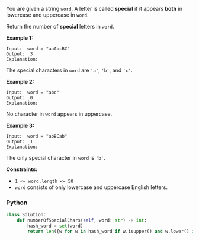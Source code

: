 You are given a string  `word`. A letter is called  **special**  if it appears  **both**  in lowercase and uppercase in  `word`.

Return the number of  **special**  letters in  `word`.

**Example 1:**
```
Input:  word = "aaAbcBC"
Output:  3
Explanation:
```

The special characters in  `word`  are  `'a'`,  `'b'`, and  `'c'`.

**Example 2:**
```
Input:  word = "abc"
Output:  0
Explanation:
```

No character in  `word`  appears in uppercase.

**Example 3:**
```
Input:  word = "abBCab"
Output:  1
Explanation:
```

The only special character in  `word`  is  `'b'`.

**Constraints:**

-   `1 <= word.length <= 50`
-   `word`  consists of only lowercase and uppercase English letters.


### Python
```python
class Solution:
    def numberOfSpecialChars(self, word: str) -> int:
        hash_word = set(word)
        return len({w for w in hash_word if w.isupper() and w.lower() in hash_word})
```